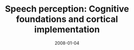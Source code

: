 ---
title: "Speech perception: Cognitive foundations and cortical implementation"
collection: publications
permalink: /publication/2008_speech-perception:-cognitive-foundations-and-corti
date: 2008-01-04
year: 2008
venue: 'Current Directions in Psychological Science'
authors: 'Poeppel D &amp; Monahan PJ'
number: '67'
citation: 'Poeppel D &amp; Monahan PJ (2008). Speech perception: Cognitive foundations and cortical implementation. Current Directions in Psychological Science.'
category: 'article'
---